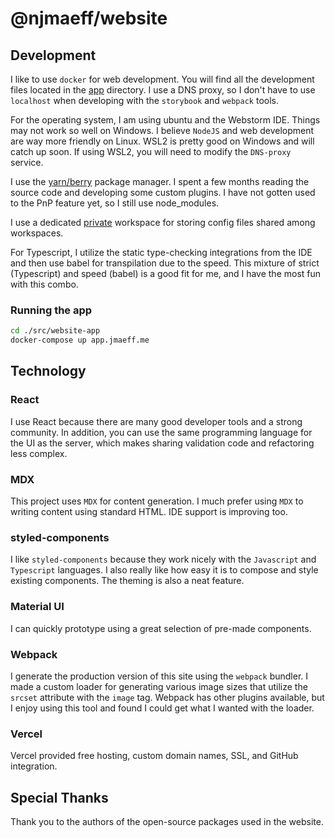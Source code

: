 # @njmaeff/website

## Development

I like to use `docker` for web development. You will find all the development files located in the [app](./src/website-app) directory. I use a DNS proxy, so I don't have to use `localhost` when developing with the `storybook` and `webpack` tools. 

For the operating system, I am using ubuntu and the Webstorm IDE. Things may not work so well on Windows. I believe `NodeJS` and web development are way more friendly on Linux. WSL2 is pretty good on Windows and will catch up soon. If using WSL2, you will need to modify the `DNS-proxy` service.

I use the [yarn/berry](https://github.com/yarnpkg/berry) package manager. I spent a few months reading the source code and developing some custom plugins. I have not gotten used to the PnP feature yet, so I still use node_modules. 

I use a dedicated [private](./src/private) workspace for storing config files shared among workspaces.

For Typescript, I utilize the static type-checking integrations from the IDE and then use babel for transpilation due to the speed. This mixture of strict (Typescript) and speed (babel) is a good fit for me, and I have the most fun with this combo.  

### Running the app
```bash
cd ./src/website-app
docker-compose up app.jmaeff.me
```

## Technology

### React
I use React because there are many good developer tools and a strong community. In addition, you can use the same programming language for the UI as the server, which makes sharing validation code and refactoring less complex.

### MDX
This project uses `MDX` for content generation. I much prefer using `MDX` to writing content using standard HTML. IDE support is improving too.

### styled-components
I like `styled-components` because they work nicely with the `Javascript` and `Typescript` languages. I also really like how easy it is to compose and style existing components. The theming is also a neat feature.

### Material UI
I can quickly prototype using a great selection of pre-made components.

### Webpack
I generate the production version of this site using the `webpack` bundler. I made a custom loader for generating various image sizes that utilize the `srcset` attribute with the `image` tag. Webpack has other plugins available, but I enjoy using this tool and found I could get what I wanted with the loader.

### Vercel
Vercel provided free hosting, custom domain names, SSL, and GitHub integration.

## Special Thanks
Thank you to the authors of the open-source packages used in the website.
